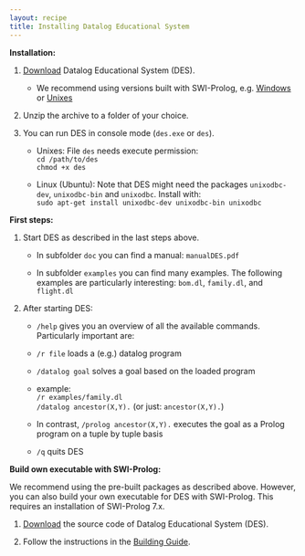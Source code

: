 ```yaml
---
layout: recipe
title: Installing Datalog Educational System
---
```


**Installation:**

1. [Download](http://www.fdi.ucm.es/profesor/fernan/des/html/download.html) Datalog Educational System (DES).

   * We recommend using versions built with SWI-Prolog, e.g. [Windows](https://sourceforge.net/projects/des/files/des/des6.3/DES6.3ACIDE0.17Windows64SWI.zip/download) or [Unixes](https://sourceforge.net/projects/des/files/des/des6.3/DES6.3ACIDE0.17UnixesSWI.zip/download)
   
2. Unzip the archive to a folder of your choice.

3. You can run DES in console mode (`des.exe` or `des`).

   * Unixes: File `des` needs execute permission:  
    `cd /path/to/des`  
    `chmod +x des`

   * Linux (Ubuntu): Note that DES might need the packages `unixodbc-dev`, `unixodbc-bin` and `unixodbc`. Install with:  
   `sudo apt-get install unixodbc-dev unixodbc-bin unixodbc`

**First steps:**

1. Start DES as described in the last steps above.
 
    * In subfolder `doc` you can find a manual: `manualDES.pdf`
 
    * In subfolder `examples` you can find many examples. The following examples are particularly interesting: 
      `bom.dl`, `family.dl`, and `flight.dl`

2. After starting DES: 
    * `/help` gives you an overview of all the available commands. Particularly important are:
    * `/r file`         loads a (e.g.) datalog program
    * `/datalog goal`   solves a goal based on the loaded program

    * example:  
      `/r examples/family.dl`  
      `/datalog ancestor(X,Y).`   (or just: `ancestor(X,Y).`)

    * In contrast, `/prolog ancestor(X,Y).` executes the goal as a Prolog program on a tuple by tuple basis
    
    * `/q`              quits DES 

**Build own executable with SWI-Prolog:**

We recommend using the pre-built packages as described above. However, you can also build your own executable for DES
with SWI-Prolog. This requires an installation of SWI-Prolog 7.x.

1. [Download](https://sourceforge.net/projects/des/files/des/des6.3/DES6.3SWI.zip/download) the source code of Datalog Educational System (DES).

2. Follow the instructions in the [Building Guide](https://sourceforge.net/projects/des/files/des/des6.3/Building_executables_SWI-Prolog.txt/download).
